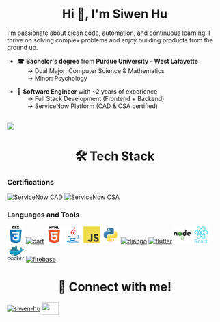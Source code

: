 <h1 align="center">Hi 👋, I'm Siwen Hu</h1>
I'm passionate about clean code, automation, and continuous learning. I thrive on solving complex problems and enjoy building products from the ground up.

- 🎓 **Bachelor's degree** from **Purdue University – West Lafayette**  
  &nbsp;&nbsp;&nbsp;&nbsp;&nbsp;&nbsp;→ Dual Major: Computer Science & Mathematics  
  &nbsp;&nbsp;&nbsp;&nbsp;&nbsp;&nbsp;→ Minor: Psychology

- 💼 **Software Engineer** with ~2 years of experience  
  &nbsp;&nbsp;&nbsp;&nbsp;&nbsp;&nbsp;→ Full Stack Development (Frontend + Backend)  
  &nbsp;&nbsp;&nbsp;&nbsp;&nbsp;&nbsp;→ ServiceNow Platform (CAD & CSA certified)
<br></br>

<a href="https://github.com/Giingu"><img width="50%" src="https://github-readme-stats-tawny-beta-11.vercel.app/api?username=siwenalicehu&show_icons=true&theme=merko&rank_icon=github&hide=issues&include_all_commits=true&line_height=40"></a>

<!-- Github status from https://github.com/anuraghazra/github-readme-stats -->
<!-- [![Siwen's GitHub stats](https://github-readme-stats.vercel.app/api?username=siwenalicehu&show_icons=true&theme=merko&show=commits,prs_merged,prs_merged_percentage)](https://github.com/anuraghazra/github-readme-stats) -->
<!-- [![Siwen's GitHub stats](https://github-readme-stats-tawny-beta-11.vercel.app/api?username=siwenalicehu&show_icons=true&theme=merko&rank_icon=github&hide=issues&include_all_commits=true&line_height=40)](https://github.com/siwenalicehu/github-readme-stats) -->
<!-- [![Top Langs](https://github-readme-stats-tawny-beta-11.vercel.app/api/top-langs/?username=siwenalicehu)](https://github.com/anuraghazra/github-readme-stats) -->

<h1 align="center">🛠️ Tech Stack</h1>
<h3 align="left">Certifications</h3>
<p align="left">
  <img src="https://img.shields.io/badge/ServiceNow-CAD-brightgreen" alt="ServiceNow CAD">
  <img src="https://img.shields.io/badge/ServiceNow-CSA-blue" alt="ServiceNow CSA">
</p>

<h3 align="left">Languages and Tools</h3>
<p align="left"> 
  <a href="https://linkedin.com/in/siwen-hu" target="blank"><img src="https://raw.githubusercontent.com/devicons/devicon/master/icons/css3/css3-original-wordmark.svg" alt="css3" width="40" height="40" text-decoration="none"/></a>
  <a href="https://dart.dev" target="blank" rel="noreferrer"><img src="https://www.vectorlogo.zone/logos/dartlang/dartlang-icon.svg" alt="dart" width="40" height="40"/></a>
  <a href="https://www.w3.org/html/" target="blank" rel="noreferrer"><img src="https://raw.githubusercontent.com/devicons/devicon/master/icons/html5/html5-original-wordmark.svg" alt="html5" width="40" height="40"/></a> 
  <a href="https://www.java.com" target="blank" rel="noreferrer"><img src="https://raw.githubusercontent.com/devicons/devicon/master/icons/java/java-original.svg" alt="java" width="40" height="40"/></a> 
  <a href="https://developer.mozilla.org/en-US/docs/Web/JavaScript" target="blank" rel="noreferrer"><img src="https://raw.githubusercontent.com/devicons/devicon/master/icons/javascript/javascript-original.svg" alt="javascript" width="40" height="40"/></a> 
  <a href="https://www.python.org" target="blank" rel="noreferrer"><img src="https://raw.githubusercontent.com/devicons/devicon/master/icons/python/python-original.svg" alt="python" width="40" height="40"/></a> 
  <a href="https://www.djangoproject.com/" target="blank" rel="noreferrer"><img src="https://cdn.worldvectorlogo.com/logos/django.svg" alt="django" width="40" height="40"/></a> 
  <a href="https://flutter.dev" target="blank" rel="noreferrer"><img src="https://www.vectorlogo.zone/logos/flutterio/flutterio-icon.svg" alt="flutter" width="40" height="40"/></a> 
  <a href="https://nodejs.org" target="blank" rel="noreferrer"><img src="https://raw.githubusercontent.com/devicons/devicon/master/icons/nodejs/nodejs-original-wordmark.svg" alt="nodejs" width="40" height="40"/></a> 
  <a href="https://reactjs.org/" target="blank" rel="noreferrer"><img src="https://raw.githubusercontent.com/devicons/devicon/master/icons/react/react-original-wordmark.svg" alt="react" width="40" height="40"/></a> 
  <a href="https://www.docker.com/" target="blank" rel="noreferrer"><img src="https://raw.githubusercontent.com/devicons/devicon/master/icons/docker/docker-original-wordmark.svg" alt="docker" width="40" height="40"/></a> 
  <a href="https://firebase.google.com/" target="blank" rel="noreferrer"><img src="https://www.vectorlogo.zone/logos/firebase/firebase-icon.svg" alt="firebase" width="40" height="40"/></a> 
</p>

<h1 align="center">🔗 Connect with me! </h1>

<!-- <h3 align="left">Socials</h3> -->
<p align="left">
<a href="https://linkedin.com/in/siwen-hu" target="blank"><img align="center" src="https://raw.githubusercontent.com/rahuldkjain/github-profile-readme-generator/master/src/images/icons/Social/linked-in-alt.svg" alt="siwen-hu" height="30" width="40" /></a>
<a href="mailto:husiwen9@gmail.com" target="blank"><img align="center" src="https://cdn.simpleicons.org/gmail" height="30" width="40" /></a>
<!-- <a href="https://www.leetcode.com/siwenhu" target="blank"><img align="center" src="https://raw.githubusercontent.com/rahuldkjain/github-profile-readme-generator/master/src/images/icons/Social/leet-code.svg" alt="siwenhu" height="30" width="40" /></a> -->
</p>
